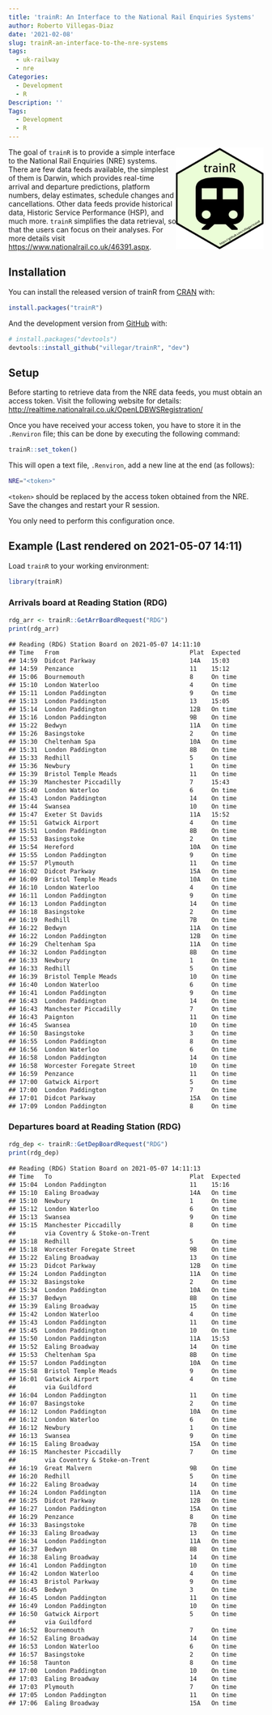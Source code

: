 ```yaml
---
title: 'trainR: An Interface to the National Rail Enquiries Systems'
author: Roberto Villegas-Diaz
date: '2021-02-08'
slug: trainR-an-interface-to-the-nre-systems
tags:
  - uk-railway
  - nre
Categories:
  - Development
  - R
Description: ''
Tags:
  - Development
  - R
---
```


<img src="https://raw.githubusercontent.com/villegar/trainR/main/inst/images/logo.png" alt="logo" align="right" height=200px/>

The goal of `trainR` is to provide a simple interface to the 
National Rail Enquiries (NRE) systems. There are few data feeds 
available, the simplest of them is Darwin, which provides real-time 
arrival and departure predictions, platform numbers, delay estimates, 
schedule changes and cancellations. Other data feeds provide historical 
data, Historic Service Performance (HSP), and much more. `trainR` 
simplifies the data retrieval, so that the users can focus on their 
analyses. For more details visit 
https://www.nationalrail.co.uk/46391.aspx.

## Installation

You can install the released version of trainR from [CRAN](https://CRAN.R-project.org) with:

``` r
install.packages("trainR")
```

And the development version from [GitHub](https://github.com/) with:

``` r
# install.packages("devtools")
devtools::install_github("villegar/trainR", "dev")
```

## Setup
Before starting to retrieve data from the NRE data feeds, you must obtain an access token. 
Visit the following website for details: http://realtime.nationalrail.co.uk/OpenLDBWSRegistration/

Once you have received your access token, you have to store it in the `.Renviron` file; this can be 
done by executing the following command:


```r
trainR::set_token()
```

This will open a text file, `.Renviron`, add a new line at the end (as follows):

```bash
NRE="<token>"
```

`<token>` should be replaced by the access token obtained from the NRE. Save the changes and restart 
your R session.

You only need to perform this configuration once.

## Example (Last rendered on 2021-05-07 14:11)

Load `trainR` to your working environment:

```r
library(trainR)
```

### Arrivals board at Reading Station (RDG)


```r
rdg_arr <- trainR::GetArrBoardRequest("RDG")
print(rdg_arr)
```

```
## Reading (RDG) Station Board on 2021-05-07 14:11:10
## Time   From                                    Plat  Expected
## 14:59  Didcot Parkway                          14A   15:03
## 14:59  Penzance                                11    15:12
## 15:06  Bournemouth                             8     On time
## 15:10  London Waterloo                         4     On time
## 15:11  London Paddington                       9     On time
## 15:13  London Paddington                       13    15:05
## 15:14  London Paddington                       12B   On time
## 15:16  London Paddington                       9B    On time
## 15:22  Bedwyn                                  11A   On time
## 15:26  Basingstoke                             2     On time
## 15:30  Cheltenham Spa                          10A   On time
## 15:31  London Paddington                       8B    On time
## 15:33  Redhill                                 5     On time
## 15:36  Newbury                                 1     On time
## 15:39  Bristol Temple Meads                    11    On time
## 15:39  Manchester Piccadilly                   7     15:43
## 15:40  London Waterloo                         6     On time
## 15:43  London Paddington                       14    On time
## 15:44  Swansea                                 10    On time
## 15:47  Exeter St Davids                        11A   15:52
## 15:51  Gatwick Airport                         4     On time
## 15:51  London Paddington                       8B    On time
## 15:53  Basingstoke                             2     On time
## 15:54  Hereford                                10A   On time
## 15:55  London Paddington                       9     On time
## 15:57  Plymouth                                11    On time
## 16:02  Didcot Parkway                          15A   On time
## 16:09  Bristol Temple Meads                    10A   On time
## 16:10  London Waterloo                         4     On time
## 16:11  London Paddington                       9     On time
## 16:13  London Paddington                       14    On time
## 16:18  Basingstoke                             2     On time
## 16:19  Redhill                                 7B    On time
## 16:22  Bedwyn                                  11A   On time
## 16:22  London Paddington                       12B   On time
## 16:29  Cheltenham Spa                          11A   On time
## 16:32  London Paddington                       8B    On time
## 16:33  Newbury                                 1     On time
## 16:33  Redhill                                 5     On time
## 16:39  Bristol Temple Meads                    10    On time
## 16:40  London Waterloo                         6     On time
## 16:41  London Paddington                       9     On time
## 16:43  London Paddington                       14    On time
## 16:43  Manchester Piccadilly                   7     On time
## 16:43  Paignton                                11    On time
## 16:45  Swansea                                 10    On time
## 16:50  Basingstoke                             3     On time
## 16:55  London Paddington                       8     On time
## 16:56  London Waterloo                         6     On time
## 16:58  London Paddington                       14    On time
## 16:58  Worcester Foregate Street               10    On time
## 16:59  Penzance                                11    On time
## 17:00  Gatwick Airport                         5     On time
## 17:00  London Paddington                       7     On time
## 17:01  Didcot Parkway                          15A   On time
## 17:09  London Paddington                       8     On time
```

### Departures board at Reading Station (RDG)


```r
rdg_dep <- trainR::GetDepBoardRequest("RDG")
print(rdg_dep)
```

```
## Reading (RDG) Station Board on 2021-05-07 14:11:13
## Time   To                                      Plat  Expected
## 15:04  London Paddington                       11    15:16
## 15:10  Ealing Broadway                         14A   On time
## 15:10  Newbury                                 1     On time
## 15:12  London Waterloo                         6     On time
## 15:13  Swansea                                 9     On time
## 15:15  Manchester Piccadilly                   8     On time
##        via Coventry & Stoke-on-Trent           
## 15:18  Redhill                                 5     On time
## 15:18  Worcester Foregate Street               9B    On time
## 15:22  Ealing Broadway                         13    On time
## 15:23  Didcot Parkway                          12B   On time
## 15:24  London Paddington                       11A   On time
## 15:32  Basingstoke                             2     On time
## 15:34  London Paddington                       10A   On time
## 15:37  Bedwyn                                  8B    On time
## 15:39  Ealing Broadway                         15    On time
## 15:42  London Waterloo                         4     On time
## 15:43  London Paddington                       11    On time
## 15:45  London Paddington                       10    On time
## 15:50  London Paddington                       11A   15:53
## 15:52  Ealing Broadway                         14    On time
## 15:53  Cheltenham Spa                          8B    On time
## 15:57  London Paddington                       10A   On time
## 15:58  Bristol Temple Meads                    9     On time
## 16:01  Gatwick Airport                         4     On time
##        via Guildford                           
## 16:04  London Paddington                       11    On time
## 16:07  Basingstoke                             2     On time
## 16:12  London Paddington                       10A   On time
## 16:12  London Waterloo                         6     On time
## 16:12  Newbury                                 1     On time
## 16:13  Swansea                                 9     On time
## 16:15  Ealing Broadway                         15A   On time
## 16:15  Manchester Piccadilly                   7     On time
##        via Coventry & Stoke-on-Trent           
## 16:19  Great Malvern                           9B    On time
## 16:20  Redhill                                 5     On time
## 16:22  Ealing Broadway                         14    On time
## 16:24  London Paddington                       11A   On time
## 16:25  Didcot Parkway                          12B   On time
## 16:27  London Paddington                       15A   On time
## 16:29  Penzance                                8     On time
## 16:33  Basingstoke                             7B    On time
## 16:33  Ealing Broadway                         13    On time
## 16:34  London Paddington                       11A   On time
## 16:37  Bedwyn                                  8B    On time
## 16:38  Ealing Broadway                         14    On time
## 16:41  London Paddington                       10    On time
## 16:42  London Waterloo                         4     On time
## 16:43  Bristol Parkway                         9     On time
## 16:45  Bedwyn                                  3     On time
## 16:45  London Paddington                       11    On time
## 16:49  London Paddington                       10    On time
## 16:50  Gatwick Airport                         5     On time
##        via Guildford                           
## 16:52  Bournemouth                             7     On time
## 16:52  Ealing Broadway                         14    On time
## 16:53  London Waterloo                         6     On time
## 16:57  Basingstoke                             2     On time
## 16:58  Taunton                                 8     On time
## 17:00  London Paddington                       10    On time
## 17:03  Ealing Broadway                         14    On time
## 17:03  Plymouth                                7     On time
## 17:05  London Paddington                       11    On time
## 17:06  Ealing Broadway                         15A   On time
```
